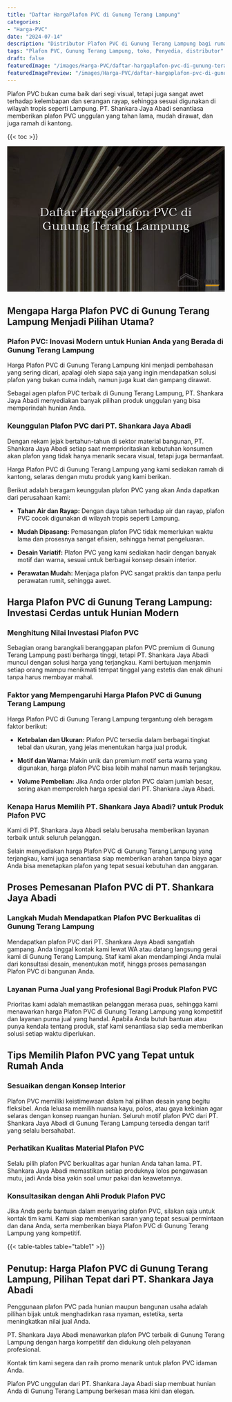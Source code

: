```yaml
---
title: "Daftar HargaPlafon PVC di Gunung Terang Lampung"
categories:
- "Harga-PVC"
date: "2024-07-14"
description: "Distributor Plafon PVC di Gunung Terang Lampung bagi rumah, kantor, serta toko. Produk terbaik, beragam motif, variasi warna elegan, beserta layanan instalasi dikerjakan oleh teknisi ahli serta jaminan resmi!|Jasa distribusi Plafon PVC di Gunung Terang Lampung bagi keperluan tempat tinggal, perkantoran, atau toko, beserta produk terbaik dan penempatan oleh tim ahli dan kepastian resmi.|Pilihan Plafon PVC di Gunung Terang Lampung yang andal untuk rumah, office, serta toko, bersama material terbaik dan instalasi ditangani oleh teknisi profesional serta garansi resmi.|Distribusi Plafon PVC di Gunung Terang Lampung bagi tempat tinggal, perkantoran, dan gerai, beserta material terbaik dan penempatan ditangani oleh tim profesional, lengkap dengan jaminan resmi.}"
tags: "Plafon PVC, Gunung Terang Lampung, toko, Penyedia, distributor"
draft: false
featuredImage: "/images/Harga-PVC/daftar-hargaplafon-pvc-di-gunung-terang-lampung.png"
featuredImagePreview: "/images/Harga-PVC/daftar-hargaplafon-pvc-di-gunung-terang-lampung.png"
---
```


Plafon PVC bukan cuma baik dari segi visual, tetapi juga sangat awet terhadap kelembapan dan serangan rayap, sehingga sesuai digunakan di wilayah tropis seperti Lampung. PT. Shankara Jaya Abadi senantiasa memberikan plafon PVC unggulan yang tahan lama, mudah dirawat, dan juga ramah di kantong.

{{< toc >}}

![Daftar HargaPlafon PVC di Gunung Terang Lampung](/images/Harga-PVC/Daftar-HargaPlafon-PVC-di-Gunung-Terang-Lampung.png)

## Mengapa Harga Plafon PVC di Gunung Terang Lampung Menjadi Pilihan Utama?

### Plafon PVC: Inovasi Modern untuk Hunian Anda yang Berada di Gunung Terang Lampung

Harga Plafon PVC di Gunung Terang Lampung kini menjadi pembahasan yang sering dicari, apalagi oleh siapa saja yang ingin mendapatkan solusi plafon yang bukan cuma indah, namun juga kuat dan gampang dirawat.

Sebagai agen plafon PVC terbaik di Gunung Terang Lampung, PT. Shankara Jaya Abadi menyediakan banyak pilihan produk unggulan yang bisa memperindah hunian Anda.

### Keunggulan Plafon PVC dari PT. Shankara Jaya Abadi

Dengan rekam jejak bertahun-tahun di sektor material bangunan, PT. Shankara Jaya Abadi setiap saat memprioritaskan kebutuhan konsumen akan plafon yang tidak hanya menarik secara visual, tetapi juga bermanfaat.

Harga Plafon PVC di Gunung Terang Lampung yang kami sediakan ramah di kantong, selaras dengan mutu produk yang kami berikan.

Berikut adalah beragam keunggulan plafon PVC yang akan Anda dapatkan dari perusahaan kami:

- **Tahan Air dan Rayap:** Dengan daya tahan terhadap air dan rayap, plafon PVC cocok digunakan di wilayah tropis seperti Lampung.

- **Mudah Dipasang:** Pemasangan plafon PVC tidak memerlukan waktu lama dan prosesnya sangat efisien, sehingga hemat pengeluaran.

- **Desain Variatif:** Plafon PVC yang kami sediakan hadir dengan banyak motif dan warna, sesuai untuk berbagai konsep desain interior.

- **Perawatan Mudah:** Menjaga plafon PVC sangat praktis dan tanpa perlu perawatan rumit, sehingga awet.

## Harga Plafon PVC di Gunung Terang Lampung: Investasi Cerdas untuk Hunian Modern

### Menghitung Nilai Investasi Plafon PVC

Sebagian orang barangkali beranggapan plafon PVC premium di Gunung Terang Lampung pasti berharga tinggi, tetapi PT. Shankara Jaya Abadi muncul dengan solusi harga yang terjangkau. Kami bertujuan menjamin setiap orang mampu menikmati tempat tinggal yang estetis dan enak dihuni tanpa harus membayar mahal.

### Faktor yang Mempengaruhi Harga Plafon PVC di Gunung Terang Lampung

Harga Plafon PVC di Gunung Terang Lampung tergantung oleh beragam faktor berikut:

- **Ketebalan dan Ukuran:** Plafon PVC tersedia dalam berbagai tingkat tebal dan ukuran, yang jelas menentukan harga jual produk.

- **Motif dan Warna:** Makin unik dan premium motif serta warna yang digunakan, harga plafon PVC bisa lebih mahal namun masih terjangkau.

- **Volume Pembelian:** Jika Anda order plafon PVC dalam jumlah besar, sering akan memperoleh harga spesial dari PT. Shankara Jaya Abadi.

### Kenapa Harus Memilih PT. Shankara Jaya Abadi? untuk Produk Plafon PVC

Kami di PT. Shankara Jaya Abadi selalu berusaha memberikan layanan terbaik untuk seluruh pelanggan.

Selain menyediakan harga Plafon PVC di Gunung Terang Lampung yang terjangkau, kami juga senantiasa siap memberikan arahan tanpa biaya agar Anda bisa menetapkan plafon yang tepat sesuai kebutuhan dan anggaran.

## Proses Pemesanan Plafon PVC di PT. Shankara Jaya Abadi

### Langkah Mudah Mendapatkan Plafon PVC Berkualitas di Gunung Terang Lampung

Mendapatkan plafon PVC dari PT. Shankara Jaya Abadi sangatlah gampang. Anda tinggal kontak kami lewat WA atau datang langsung gerai kami di Gunung Terang Lampung. Staf kami akan mendampingi Anda mulai dari konsultasi desain, menentukan motif, hingga proses pemasangan Plafon PVC di bangunan Anda.

### Layanan Purna Jual yang Profesional Bagi Produk Plafon PVC

Prioritas kami adalah memastikan pelanggan merasa puas, sehingga kami menawarkan harga Plafon PVC di Gunung Terang Lampung yang kompetitif dan layanan purna jual yang handal. Apabila Anda butuh bantuan atau punya kendala tentang produk, staf kami senantiasa siap sedia memberikan solusi setiap waktu diperlukan.

## Tips Memilih Plafon PVC yang Tepat untuk Rumah Anda

### Sesuaikan dengan Konsep Interior

Plafon PVC memiliki keistimewaan dalam hal pilihan desain yang begitu fleksibel. Anda leluasa memilih nuansa kayu, polos, atau gaya kekinian agar selaras dengan konsep ruangan hunian. Seluruh motif plafon PVC dari PT. Shankara Jaya Abadi di Gunung Terang Lampung tersedia dengan tarif yang selalu bersahabat.

### Perhatikan Kualitas Material Plafon PVC

Selalu pilih plafon PVC berkualitas agar hunian Anda tahan lama. PT. Shankara Jaya Abadi memastikan setiap produknya lolos pengawasan mutu, jadi Anda bisa yakin soal umur pakai dan keawetannya.

### Konsultasikan dengan Ahli Produk Plafon PVC

Jika Anda perlu bantuan dalam menyaring plafon PVC, silakan saja untuk kontak tim kami. Kami siap memberikan saran yang tepat sesuai permintaan dan dana Anda, serta memberikan biaya Plafon PVC di Gunung Terang Lampung yang kompetitif.

{{< table-tables table="table1" >}}

## Penutup: Harga Plafon PVC di Gunung Terang Lampung, Pilihan Tepat dari PT. Shankara Jaya Abadi

Penggunaan plafon PVC pada hunian maupun bangunan usaha adalah pilihan bijak untuk menghadirkan rasa nyaman, estetika, serta meningkatkan nilai jual Anda.

PT. Shankara Jaya Abadi menawarkan plafon PVC terbaik di Gunung Terang Lampung dengan harga kompetitif dan didukung oleh pelayanan profesional.

Kontak tim kami segera dan raih promo menarik untuk plafon PVC idaman Anda.

Plafon PVC unggulan dari PT. Shankara Jaya Abadi siap membuat hunian Anda di Gunung Terang Lampung berkesan masa kini dan elegan.
